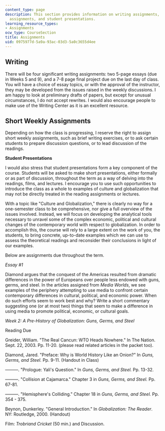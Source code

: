 ```yaml
---
content_type: page
description: This section provides information on writing assignments, short weekly
  assignments, and student presentations.
learning_resource_types:
- Assignments
ocw_type: CourseSection
title: Assignments
uid: 0975977d-5a9a-93ac-03d3-5a0c3655d4ee
---
```


Writing
-------

There will be four significant writing assignments: two 5-page essays (due in Weeks 5 and 9), and a 7-8 page final project due on the last day of class. You will have a choice of essay topics, or with the approval of the instructor, they may be developed from the issues raised in the weekly discussions. I am happy to look at preliminary drafts of papers, but except for unusual circumstances, I do not accept rewrites. I would also encourage people to make use of the Writing Center as it is an excellent resource.

Short Weekly Assignments
------------------------

Depending on how the class is progressing, I reserve the right to assign short weekly assignments, such as brief writing exercises, or to ask certain students to prepare discussion questions, or to lead discussion of the readings.

**Student Presentations**

I would also stress that student presentations form a key component of the course. Students will be asked to make short presentations, either formally or as part of discussion, throughout the term as a way of delving into the readings, films, and lectures. I encourage you to use such opportunities to introduce the class as a whole to examples of culture and globalization that may not be directly treated in the reading assignments or lectures.

With a topic like "Culture and Globalization," there is clearly no way for a one-semester class to be comprehensive, nor give a full overview of the issues involved. Instead, we will focus on developing the analytical tools necessary to unravel some of the complex economic, political and cultural changes of the contemporary world with respect to globalization. In order to accomplish this, the course will rely to a large extent on the work of you, the students, to bring concrete, up-to-date examples which we can use to assess the theoretical readings and reconsider their conclusions in light of our examples.

Below are assignments due throughout the term.

_Essay #1_

Diamond argues that the conquest of the Americas resulted from dramatic differences in the power of Europeans over people less endowed with guns, germs, and steel. In the articles assigned from _Media Worlds_, we see examples of the periphery attempting to use media to confront certain contemporary differences in cultural, political, and economic power. When do such efforts seem to work best and why? Write a short commentary suggesting one (or at most two) things that seem to make a difference in using media to promote political, economic, or cultural goals.

_Week 2: A Pre-History of Globalization: Guns, Germs, and Steel_

Reading Due

Greider, William. "The Real Cancun: WTO Heads Nowhere." In The Nation. Sept. 22, 2003. Pp. 11-20. (please read related articles in the packet too).

Diamond, Jared. "Preface: Why is World History Like an Onion?" In _Guns, Germs, and Steel._ Pp. 9-11. (Handout in Class)  
  
———. "Prologue: Yali's Question." In _Guns, Germs, and Steel._ Pp. 13-32.  
  
———. "Collision at Cajamarca." Chapter 3 in _Guns, Germs, and Steel._ Pp. 67-81.  
  
———. "Hemisphere's Colliding." Chapter 18 in _Guns, Germs, and Steel._ Pp. 354 - 375.

Beynon, Dunkerley. "General Introduction." In _Globalization: The Reader_. NY: Routledge, 2000. (Handout)

Film: _Trobriand Cricket_ (50 min.) and Discussion.